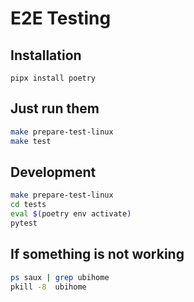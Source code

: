 # E2E Testing

## Installation

```
pipx install poetry
```

## Just run them

```bash
make prepare-test-linux
make test
```
## Development

```bash
make prepare-test-linux
cd tests
eval $(poetry env activate)
pytest
```

## If something is not working

```bash
ps saux | grep ubihome
pkill -8  ubihome
```